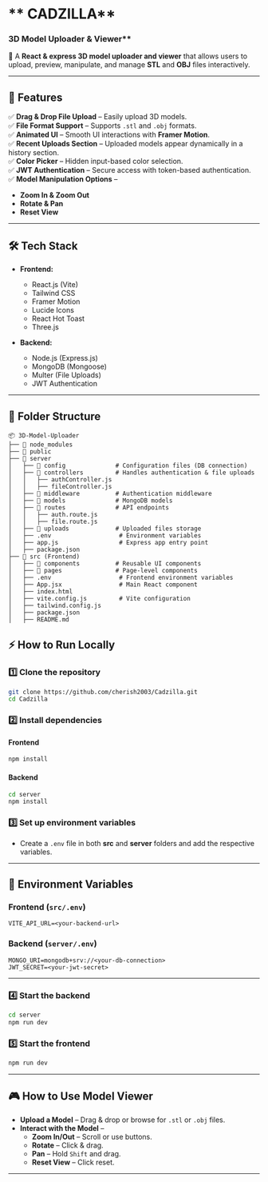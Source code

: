 # ** CADZILLA**  

### 3D Model Uploader & Viewer**  

🚀 A **React & express 3D model uploader and viewer** that allows users to upload, preview, manipulate, and manage **STL** and **OBJ** files interactively.

---

## **📌 Features**  

✅ **Drag & Drop File Upload** – Easily upload 3D models.  
✅ **File Format Support** – Supports `.stl` and `.obj` formats.  
✅ **Animated UI** – Smooth UI interactions with **Framer Motion**.  
✅ **Recent Uploads Section** – Uploaded models appear dynamically in a history section.  
✅ **Color Picker** – Hidden input-based color selection.  
✅ **JWT Authentication** – Secure access with token-based authentication.  
✅ **Model Manipulation Options** –  
   - **Zoom In & Zoom Out**  
   - **Rotate & Pan**  
   - **Reset View**  

---

## **🛠️ Tech Stack**  

- **Frontend:**  
  - React.js (Vite)  
  - Tailwind CSS  
  - Framer Motion  
  - Lucide Icons  
  - React Hot Toast  
  - Three.js  

- **Backend:**  
  - Node.js (Express.js)  
  - MongoDB (Mongoose)  
  - Multer (File Uploads)  
  - JWT Authentication  

---

## **📂 Folder Structure**  

```
📦 3D-Model-Uploader
├── 📂 node_modules
├── 📂 public
├── 📂 server
│   ├── 📂 config              # Configuration files (DB connection)
│   ├── 📂 controllers         # Handles authentication & file uploads
│   │   ├── authController.js
│   │   ├── fileController.js
│   ├── 📂 middleware          # Authentication middleware
│   ├── 📂 models              # MongoDB models
│   ├── 📂 routes              # API endpoints
│   │   ├── auth.route.js
│   │   ├── file.route.js
│   ├── 📂 uploads             # Uploaded files storage
│   ├── .env                   # Environment variables
│   ├── app.js                 # Express app entry point
│   ├── package.json
├── 📂 src (Frontend)
│   ├── 📂 components          # Reusable UI components
│   ├── 📂 pages               # Page-level components
│   ├── .env                   # Frontend environment variables
│   ├── App.jsx                # Main React component
│   ├── index.html
│   ├── vite.config.js         # Vite configuration
│   ├── tailwind.config.js
│   ├── package.json
│   ├── README.md
```


## **⚡ How to Run Locally**  

### **1️⃣ Clone the repository**  
```sh
git clone https://github.com/cherish2003/Cadzilla.git
cd Cadzilla
```

### **2️⃣ Install dependencies**  

#### **Frontend**
```sh
npm install
```

#### **Backend**
```sh
cd server
npm install
```

### **3️⃣ Set up environment variables**  
- Create a `.env` file in both **src** and **server** folders and add the respective variables.

---

## **📄 Environment Variables**  

### **Frontend (`src/.env`)**
```
VITE_API_URL=<your-backend-url>
```

### **Backend (`server/.env`)**
```
MONGO_URI=mongodb+srv://<your-db-connection>
JWT_SECRET=<your-jwt-secret>
```

---

### **4️⃣ Start the backend**
```sh
cd server
npm run dev
```

### **5️⃣ Start the frontend**
```sh
npm run dev
```

---

## **🎮 How to Use Model Viewer**  

- **Upload a Model** – Drag & drop or browse for `.stl` or `.obj` files.  
- **Interact with the Model** –  
  - **Zoom In/Out** – Scroll or use buttons.  
  - **Rotate** – Click & drag.  
  - **Pan** – Hold `Shift` and drag.  
  - **Reset View** – Click reset.  

---
